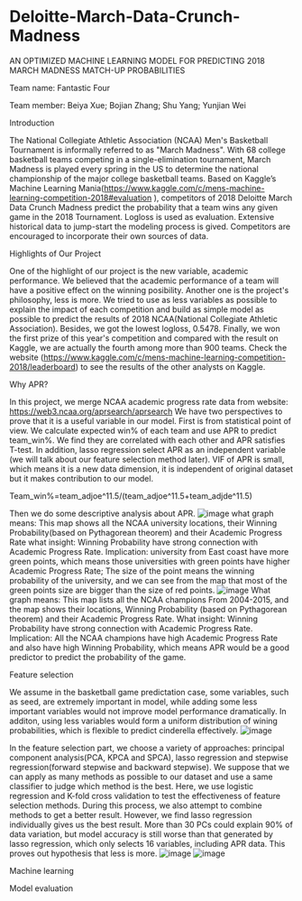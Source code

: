 # Deloitte-March-Data-Crunch-Madness

AN OPTIMIZED MACHINE LEARNING MODEL FOR PREDICTING 2018 MARCH MADNESS MATCH-UP PROBABILITIES

Team name: Fantastic Four

Team member: Beiya Xue; Bojian Zhang; Shu Yang; Yunjian Wei

Introduction

The National Collegiate Athletic Association (NCAA) Men's Basketball Tournament is informally referred to as "March Madness". With 68 college basketball teams competing in a single-elimination tournament, March Madness is played every spring in the US to determine the national championship of the major college basketball teams. Based on Kaggle’s Machine Learning Mania(https://www.kaggle.com/c/mens-machine-learning-competition-2018#evaluation ), competitors of 2018 Deloitte March Data Crunch Madness predict the probability that a team wins any given game in the 2018 Tournament. Logloss is used as evaluation. Extensive historical data to jump-start the modeling process is gived. Competitors are encouraged to incorporate their own sources of data.

Highlights of Our Project

One of the highlight of our project is the new variable, academic performance. We believed that the academic performance of a team will have a positive effect on the winning posibility. Another one is the project's philosophy, less is more. We tried to use as less variables as possible to explain the impact of each competition and build as simple model as possible to predict the results of 2018 NCAA(National Collegiate Athletic Association). Besides, we got the lowest logloss, 0.5478. Finally, we won the first prize of this year's competition and compared with the result on Kaggle, we are actually the fourth among more than 900 teams. Check the website (https://www.kaggle.com/c/mens-machine-learning-competition-2018/leaderboard) to see the results of the other analysts on Kaggle.

Why APR?

In this project, we merge NCAA academic progress rate data from website: https://web3.ncaa.org/aprsearch/aprsearch
We have two perspectives to prove that it is a useful variable in our model. First is from statistical point of view. We calculate expected win% of each team and use APR to predict team_win%. We find they are correlated with each other and APR satisfies T-test. In addition, lasso regression select APR as an independent variable (we will talk about our feature selection method later). VIF of APR is small, which means it is a new data dimension, it is independent of original dataset but it makes contribution to our model. 

Team_win%=team_adjoe^11.5/(team_adjoe^11.5+team_adjde^11.5)

Then we do some descriptive analysis about APR.
![image](https://github.com/zhangbojian/march-data-crunch-madness/blob/master/Picture1.jpg)
what graph means: This map shows all the NCAA university locations, their Winning Probability(based on Pythagorean theorem) and their Academic Progress Rate
what insight: Winning Probability have strong connection with Academic Progress Rate.
Implication: university from East coast have more green points, which means those universities with green points have higher Academic Progress Rate; The size of the point means the winning probability of the university, and we can see from the map that most of the green points size are bigger than the size of red points.
![image](https://github.com/zhangbojian/march-data-crunch-madness/blob/master/Picture2.jpg)
What graph means: This map lists all the NCAA champions From 2004-2015, and the map shows their locations, Winning Probability (based on Pythagorean theorem) and their Academic Progress Rate.
What insight: Winning Probability have strong connection with Academic Progress Rate.
Implication: All the NCAA champions have high Academic Progress Rate and also have high Winning Probability, which means APR would be a good predictor to predict the probability of the game.

Feature selection

We assume in the basketball game predictation case, some variables, such as seed, are extremely important in model, while adding some less important variables would not improve model performance dramatically. In additon, using less variables would form a uniform distribution of wining probabilities, which is flexible to predict cinderella effectively.
![image](https://github.com/zhangbojian/march-data-crunch-madness/blob/master/Picture8.jpg)

In the feature selection part, we choose a variety of approaches: principal component analysis(PCA, KPCA and SPCA), lasso regression and stepwise regression(forward stepwise and backward stepwise). We suppose that we can apply as many methods as possible to our dataset and use a same classifier to judge which method is the best. Here, we use logistic regression and K-fold cross validation to test the effectiveness of feature selection methods. During this process, we also attempt to combine methods to get a better result. However, we find lasso regression individually gives us the best result. More than 30 PCs could explain 90% of data variation, but model accuracy is still worse than that generated by lasso regression, which only selects 16 variables, including APR data. This proves out hypothesis that less is more.
![image](https://github.com/zhangbojian/march-data-crunch-madness/blob/master/Picture7.jpg)
![image](https://github.com/zhangbojian/march-data-crunch-madness/blob/master/Picture3.jpg)

Machine learning



Model evaluation



